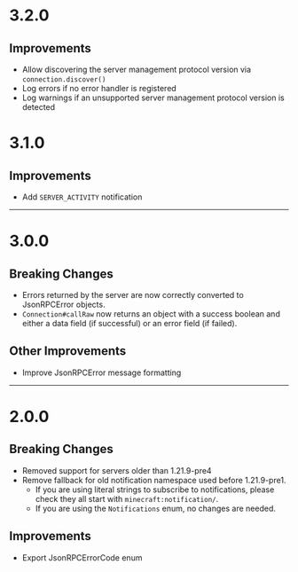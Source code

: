 # 3.2.0
## Improvements
- Allow discovering the server management protocol version via `connection.discover()`
- Log errors if no error handler is registered
- Log warnings if an unsupported server management protocol version is detected

# 3.1.0
## Improvements
- Add `SERVER_ACTIVITY` notification

---

# 3.0.0

## Breaking Changes
- Errors returned by the server are now correctly converted to JsonRPCError objects.
- `Connection#callRaw` now returns an object with a success boolean and either a data field (if successful) or an error field (if failed).

## Other Improvements
- Improve JsonRPCError message formatting

---

# 2.0.0

## Breaking Changes
- Removed support for servers older than 1.21.9-pre4
- Remove fallback for old notification namespace used before 1.21.9-pre1.
  - If you are using literal strings to subscribe to notifications, please check they all start with `minecraft:notification/`. 
  - If you are using the `Notifications` enum, no changes are needed.

## Improvements
- Export JsonRPCErrorCode enum
